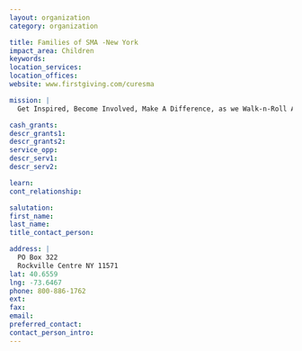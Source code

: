 ```yaml
---
layout: organization
category: organization

title: Families of SMA -New York
impact_area: Children
keywords: 
location_services: 
location_offices: 
website: www.firstgiving.com/curesma

mission: |
  Get Inspired, Become Involved, Make A Difference, as we Walk-n-Roll Across America to raise funds for research and increase awareness of SMA. Help FSMA achieve our goal of increasing awareness of SMA and raising much needed funds for research to find a cure by registering for your event here. Then, create an online Personal Fundraising Page and send the link out to family, friends, and colleagues. Online Personal Fundraising Pages are passionate, powerful, and persuasive, and you will raise more money with less effort! 

cash_grants: 
descr_grants1: 
descr_grants2: 
service_opp: 
descr_serv1: 
descr_serv2: 

learn: 
cont_relationship: 

salutation: 
first_name: 
last_name: 
title_contact_person: 

address: |
  PO Box 322  
  Rockville Centre NY 11571
lat: 40.6559
lng: -73.6467
phone: 800-886-1762
ext: 
fax: 
email: 
preferred_contact: 
contact_person_intro: 
---
```

